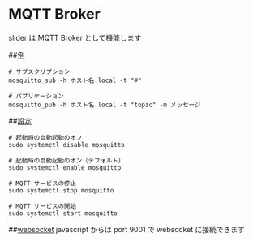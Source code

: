 # MQTT Broker

slider は MQTT Broker として機能します

##<u>例</u>

```bash:
# サブスクリプション
mosquitto_sub -h ホスト名.local -t "#"
```

```bash:
# パブリケーション
mosquitto_pub -h ホスト名.local -t "topic" -m メッセージ
```

##<u>設定</u>
```bash:
# 起動時の自動起動のオフ
sudo systemctl disable mosquitto
```

```bash:
# 起動時の自動起動のオン（デフォルト）
sudo systemctl enable mosquitto
```

```bash:
# MQTT サービスの停止
sudo systemctl stop mosquitto
```

```bash:
# MQTT サービスの開始
sudo systemctl start mosquitto
```

##<u>websocket</u>
javascript からは port 9001 で websocket に接続できます
